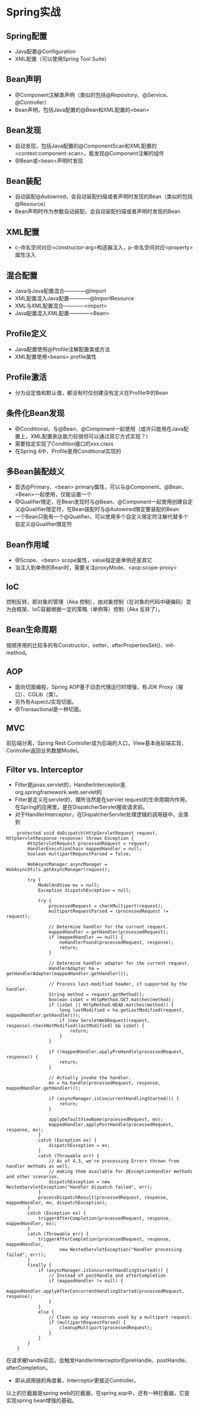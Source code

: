 # Spring实战

## Spring配置
- Java配置@Configuration
- XML配置（可以使用Spring Tool Suite）

## Bean声明
- @Component注解类声明（类似的包括@Repository、@Service、@Controller）
- Bean声明，包括Java配置的@Bean和XML配置的\<bean\>

## Bean发现
- 自动发现，包括Java配置的@ComponentScan和XML配置的\<context:component-scan\>，能发现@Component注解的组件
- @Bean或\<bean\>声明时发现

## Bean装配
- 自动装配@Autowired，会自动装配扫描或者声明时发现的Bean（类似的包括@Resource）
- Bean声明时作为参数自动装配，会自动装配扫描或者声明时发现的Bean

## XML配置
- c-命名空间对应\<constructor-arg\>构造器注入，p-命名空间对应\<property\>属性注入

## 混合配置
- Java与Java配置混合————@Import
- XML配置混入Java配置————@ImportResource
- XML与XML配置混合————\<import\>
- Java配置混入XML配置————\<Bean\>

## Profile定义
- Java配置使用@Profile注解配置类或方法
- XML配置使用\<beans\> profile属性

## Profile激活
- 分为设定值和默认值，都没有时仅创建没有定义在Profile中的Bean

## 条件化Bean发现
- @Conditional，与@Bean、@Component一起使用（或许只能用在Java配置上，XML配置表达能力较弱但可以通过其它方式实现？）
- 需要指定实现了Condition接口的xxx.class
- 在Spring 4中，Profile是用Conditional实现的

## 多Bean装配歧义
- 首选@Primary、\<bean\> primary属性，可以与@Component、@Bean、\<Bean\>一起使用，仅能设置一个
- @Qualifier限定，在Bean发现时与@Bean、@Component一起使用创建自定义@Qualifier限定符，在Bean装配时与@Autowired限定要装配的Bean
- 一个Bean只能有一个@Qualifier，可以使用多个自定义限定符注解代替多个自定义@Qualifier限定符

## Bean作用域
- @Scope、\<bean\> scope属性，value指定是单例还是其它
- 当注入到单例的Bean时，需要关注proxyMode、\<aop:scope-proxy\>

## IoC
控制反转，即对象的管理（Aka 控制），由对象控制（在对象的代码中硬编码）变为由框架、IoC容器根据一定的策略（单例等）控制（Aka 反转了）。

## Bean生命周期
按顺序用的比较多的有Constructor、setter、afterPropertiesSet()、init-method。

## AOP
- 面向切面编程，Spring AOP基于动态代理运行时增强，有JDK Proxy（接口）、CGLib（类）。
- 另外有AspectJ实现切面。
- @Transactional是一种切面。

## MVC
前后端分离，Spring Rest Controller成为后端的入口，View基本由前端实现，Controller返回业务数据Model。

## Filter vs. Interceptor
- Filter是javax.servlet的，HandlerInterceptor是org.springframework.web.servlet的
- Filter是定义在servlet的，理所当然是在servlet request的生命周期内作用，在Spring的应用里，是在DispatcherServlet接收请求前。
- 对于HandlerInterceptor，在DispatcherServlet处理逻辑的调用链中，会落到
```text
	protected void doDispatch(HttpServletRequest request, HttpServletResponse response) throws Exception {
		HttpServletRequest processedRequest = request;
		HandlerExecutionChain mappedHandler = null;
		boolean multipartRequestParsed = false;

		WebAsyncManager asyncManager = WebAsyncUtils.getAsyncManager(request);

		try {
			ModelAndView mv = null;
			Exception dispatchException = null;

			try {
				processedRequest = checkMultipart(request);
				multipartRequestParsed = (processedRequest != request);

				// Determine handler for the current request.
				mappedHandler = getHandler(processedRequest);
				if (mappedHandler == null) {
					noHandlerFound(processedRequest, response);
					return;
				}

				// Determine handler adapter for the current request.
				HandlerAdapter ha = getHandlerAdapter(mappedHandler.getHandler());

				// Process last-modified header, if supported by the handler.
				String method = request.getMethod();
				boolean isGet = HttpMethod.GET.matches(method);
				if (isGet || HttpMethod.HEAD.matches(method)) {
					long lastModified = ha.getLastModified(request, mappedHandler.getHandler());
					if (new ServletWebRequest(request, response).checkNotModified(lastModified) && isGet) {
						return;
					}
				}

				if (!mappedHandler.applyPreHandle(processedRequest, response)) {
					return;
				}

				// Actually invoke the handler.
				mv = ha.handle(processedRequest, response, mappedHandler.getHandler());

				if (asyncManager.isConcurrentHandlingStarted()) {
					return;
				}

				applyDefaultViewName(processedRequest, mv);
				mappedHandler.applyPostHandle(processedRequest, response, mv);
			}
			catch (Exception ex) {
				dispatchException = ex;
			}
			catch (Throwable err) {
				// As of 4.3, we're processing Errors thrown from handler methods as well,
				// making them available for @ExceptionHandler methods and other scenarios.
				dispatchException = new NestedServletException("Handler dispatch failed", err);
			}
			processDispatchResult(processedRequest, response, mappedHandler, mv, dispatchException);
		}
		catch (Exception ex) {
			triggerAfterCompletion(processedRequest, response, mappedHandler, ex);
		}
		catch (Throwable err) {
			triggerAfterCompletion(processedRequest, response, mappedHandler,
					new NestedServletException("Handler processing failed", err));
		}
		finally {
			if (asyncManager.isConcurrentHandlingStarted()) {
				// Instead of postHandle and afterCompletion
				if (mappedHandler != null) {
					mappedHandler.applyAfterConcurrentHandlingStarted(processedRequest, response);
				}
			}
			else {
				// Clean up any resources used by a multipart request.
				if (multipartRequestParsed) {
					cleanupMultipart(processedRequest);
				}
			}
		}
	}
```
在请求被handle前后，会触发HandlerInterceptor的preHandle、postHandle、afterCompletion。
- 即从调用链的角度看，Interceptor更接近Controller。

以上的拦截器是spring web的拦截器，在spring aop中，还有一种拦截器，它是实现spring bean增强的基础。